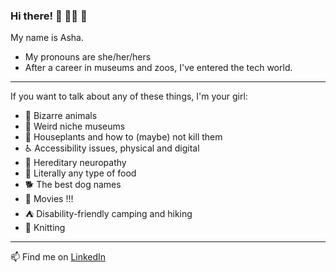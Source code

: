 ### Hi there! :wave: :woman_technologist: :elephant:

My name is Asha. 
- My pronouns are she/her/hers
- After a career in museums and zoos, I've entered the tech world.

---

If you want to talk about any of these things, I'm your girl:
 - :turtle: Bizarre animals
 - :european_post_office: Weird niche museums
 - 🌱 Houseplants and how to (maybe) not kill them
 - :wheelchair: Accessibility issues, physical and digital
 - :foot: Hereditary neuropathy
 - :taco: Literally any type of food
 - :dog2: The best dog names
 - :movie_camera: Movies !!!
 - :tent: Disability-friendly camping and hiking 
 - :older_woman: Knitting
 
 ---
  📫 Find me on [LinkedIn](https://www.linkedin.com/in/asha-misra/)

<!--
**aafmisra/aafmisra** is a ✨ _special_ ✨ repository because its `README.md` (this file) appears on your GitHub profile.

Here are some ideas to get you started:

- 🔭 I’m currently working on ...
- 🌱 I’m currently learning ...
- 👯 I’m looking to collaborate on ...
- 🤔 I’m looking for help with ...
- 💬 Ask me about ...
- 📫 How to reach me: ...
- 😄 Pronouns: ...
- ⚡ Fun fact: ...
-->
